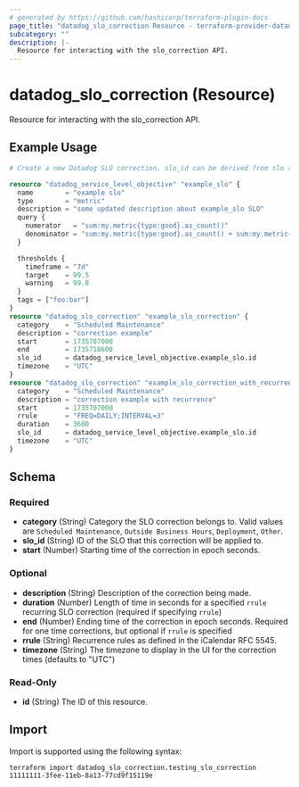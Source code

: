 ```yaml
---
# generated by https://github.com/hashicorp/terraform-plugin-docs
page_title: "datadog_slo_correction Resource - terraform-provider-datadog"
subcategory: ""
description: |-
  Resource for interacting with the slo_correction API.
---
```


# datadog_slo_correction (Resource)

Resource for interacting with the slo_correction API.

## Example Usage

```terraform
# Create a new Datadog SLO correction. slo_id can be derived from slo resource or specify an slo id of an existing SLO.

resource "datadog_service_level_objective" "example_slo" {
  name        = "example slo"
  type        = "metric"
  description = "some updated description about example_slo SLO"
  query {
    numerator   = "sum:my.metric{type:good}.as_count()"
    denominator = "sum:my.metric{type:good}.as_count() + sum:my.metric{type:bad}.as_count()"
  }

  thresholds {
    timeframe = "7d"
    target    = 99.5
    warning   = 99.8
  }
  tags = ["foo:bar"]
}
resource "datadog_slo_correction" "example_slo_correction" {
  category    = "Scheduled Maintenance"
  description = "correction example"
  start       = 1735707000
  end         = 1735718600
  slo_id      = datadog_service_level_objective.example_slo.id
  timezone    = "UTC"
}
resource "datadog_slo_correction" "example_slo_correction_with_recurrence" {
  category    = "Scheduled Maintenance"
  description = "correction example with recurrence"
  start       = 1735707000
  rrule       = "FREQ=DAILY;INTERVAL=3"
  duration    = 3600
  slo_id      = datadog_service_level_objective.example_slo.id
  timezone    = "UTC"
}
```

<!-- schema generated by tfplugindocs -->
## Schema

### Required

- **category** (String) Category the SLO correction belongs to. Valid values are `Scheduled Maintenance`, `Outside Business Hours`, `Deployment`, `Other`.
- **slo_id** (String) ID of the SLO that this correction will be applied to.
- **start** (Number) Starting time of the correction in epoch seconds.

### Optional

- **description** (String) Description of the correction being made.
- **duration** (Number) Length of time in seconds for a specified `rrule` recurring SLO correction (required if specifying `rrule`)
- **end** (Number) Ending time of the correction in epoch seconds. Required for one time corrections, but optional if `rrule` is specified
- **rrule** (String) Recurrence rules as defined in the iCalendar RFC 5545.
- **timezone** (String) The timezone to display in the UI for the correction times (defaults to "UTC")

### Read-Only

- **id** (String) The ID of this resource.

## Import

Import is supported using the following syntax:

```shell
terraform import datadog_slo_correction.testing_slo_correction 11111111-3fee-11eb-8a13-77cd9f15119e
```
